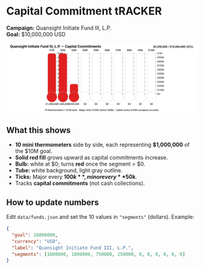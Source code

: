 # Capital Commitment tRACKER

**Campaign:** Quansight Initiate Fund III, L.P.  
**Goal:** $10,000,000 USD

![Capital Commitments Thermometers](./thermometer.svg?v=20250811082349-16874738204-1)

## What this shows
- **10 mini thermometers** side by side, each representing **$1,000,000** of the $10M goal.
- **Solid red fill** grows upward as capital commitments increase.
- **Bulb:** white at $0; turns **red** once the segment > $0.
- **Tube:** white background, light gray outline.
- **Ticks:** Major every **$100k**, minor every **$50k**.
- Tracks **capital commitments** (not cash collections).

## How to update numbers
Edit `data/funds.json` and set the 10 values in `"segments"` (dollars). Example:
```json
{
  "goal": 10000000,
  "currency": "USD",
  "label": "Quansight Initiate Fund III, L.P.",
  "segments": [1000000, 1000000, 750000, 250000, 0, 0, 0, 0, 0, 0]
}

